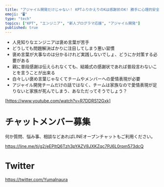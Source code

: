 ```yaml
---
title: "アジャイル開発だけじゃない！ KPTふりかえりのKは感謝状のK! 勝手に心理的安全性ガイドライン。"
emoji: "🖥"
type: "tech"
topics: ["KPT", "エンジニア", "新人プログラマ応援", "アジャイル開発"]
published: true
---
```




- 人見知りなエンジニアは褒め言葉が苦手
- どうしても問題解決ばかりに注目してしまう悪い習慣
- 褒め言葉が大事なのは分かるけれど実践しないでしょ、どうにか対策する必要がある
- 親に普段感謝は伝えられなくても、結婚式の感謝状であれば普段言わないことを言うことが出来る
- 白々しい褒め言葉じゃなくてチームやメンバーへの愛情表現が必要
- アジャイル開発チームだけの話ではなく、チームは家族なので愛情表現が足りないと家族が死んでしまう、あなただってそうでしょう？

[https://www.youtube.com/watch?v=R7DDRS12Gxk]








<!-- Update From Qiita API -->

# チャットメンバー募集


何か質問、悩み事、相談などあればLINEオープンチャットもご利用ください。

https://line.me/ti/g2/eEPltQ6Tzh3pYAZV8JXKZqc7PJ6L0rpm573dcQ





# Twitter


https://twitter.com/YumaInaura


<!-- Update From Qiita API -->


